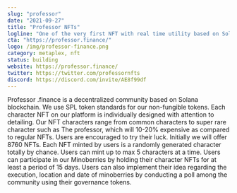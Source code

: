 ```yaml
---
slug: "professor"
date: "2021-09-27"
title: "Professor NFTs"
logline: "One of the very first NFT with real time utility based on Solana ecosystem"
cta: "https://professor.finance/"
logo: /img/professor-finance.png
category: metaplex, nft
status: building
website: https://professor.finance/
twitter: https://twitter.com/professornfts
discord: https://discord.com/invite/AE8f99df
---
```


Professor .finance is a decentralized community based on Solana blockchain. We use SPL token standards for our non-fungible tokens. Each character NFT on our platform is individually designed with attention to detailing. Our NFT characters range from common characters to super rare character such as The professor, which will 10-20% expensive as compared to regular NFTs. Users are encouraged to try their luck. Initially we will offer 8760 NFTs. Each NFT minted by users is a randomly generated character totally by chance. Users can mint up to max 5 characters at a time. Users can participate in our Minoberries by holding their character NFTs for at least a period of 15 days. Users can also implement their idea regarding the execution, location and date of minoberries by conducting a poll among the community using their governance tokens.
